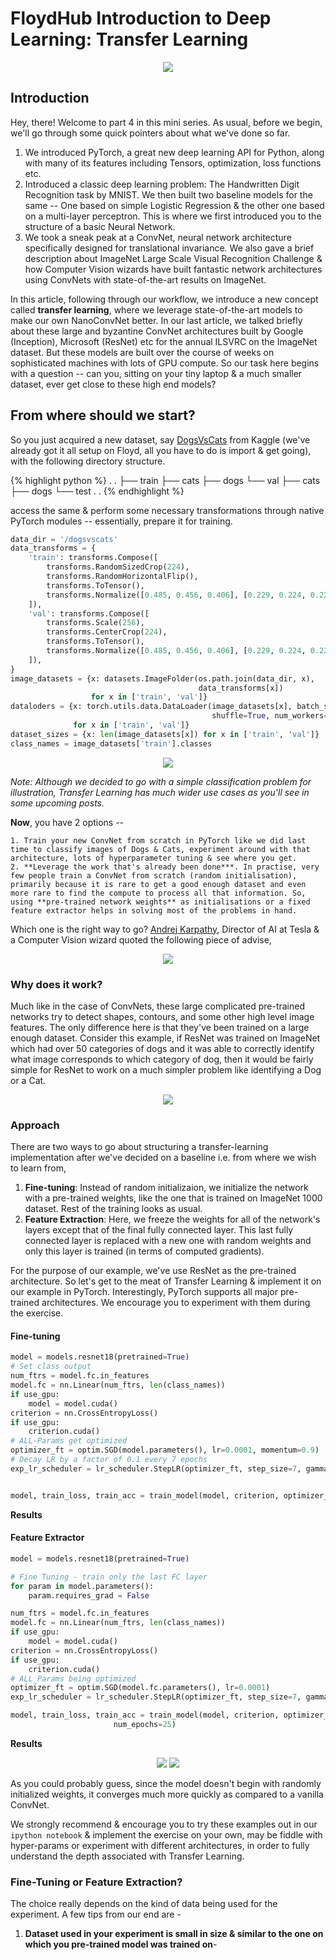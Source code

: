 # FloydHub Introduction to Deep Learning: Transfer Learning

<p align="center">
<img src="https://github.com/sominwadhwa/sominwadhwa.github.io/blob/master/assets/intro_to_pytorch_series/trans_int.png?raw=true"/>
</p>

## Introduction

Hey, there! Welcome to part 4 in this mini series. As usual, before we begin, we'll go through some quick pointers about what we've done so far.

  1. We introduced PyTorch, a great new deep learning API for Python, along with many of its features including Tensors, optimization, loss functions etc.
  2. Introduced a classic deep learning problem: The Handwritten Digit Recognition task by MNIST. We then built two baseline models for the same -- One based on simple Logistic Regression & the other one based on a multi-layer perceptron. This is where we first introduced you to the structure of a basic Neural Network.
  3. We took a sneak peak at a ConvNet, neural network architecture specifically designed for translational invariance. We also gave a brief description about ImageNet Large Scale Visual Recognition Challenge & how Computer Vision wizards have built fantastic network architectures using ConvNets with state-of-the-art results on ImageNet.

In this article, following through our workflow, we introduce a new concept called **transfer learning**, where we leverage state-of-the-art models to make our own NanoConvNet better. In our last article, we talked briefly about these large and byzantine ConvNet architectures built by Google (Inception), Microsoft (ResNet) etc for the annual ILSVRC on the  ImageNet dataset. But these models are built over the course of weeks on sophisticated machines with lots of GPU compute. So our task here begins with a question -- can you, sitting on your tiny laptop & a much smaller dataset, ever get close to these high end models?

## From where should we start?

So you just acquired a new dataset, say [DogsVsCats](https://www.kaggle.com/c/dogs-vs-cats) from Kaggle (we've already got it all setup on Floyd, all you have to do is import & get going), with the following directory structure.

{% highlight python %}
.
.
├── train
	├── cats
	├── dogs
└── val
	├── cats
	├── dogs
└── test
.
.
{% endhighlight %}

access the same & perform some necessary transformations through native PyTorch modules -- essentially, prepare it for training.

```python
data_dir = '/dogsvscats'
data_transforms = {
    'train': transforms.Compose([
        transforms.RandomSizedCrop(224),
        transforms.RandomHorizontalFlip(),
        transforms.ToTensor(),
        transforms.Normalize([0.485, 0.456, 0.406], [0.229, 0.224, 0.225])
    ]),
    'val': transforms.Compose([
        transforms.Scale(256),
        transforms.CenterCrop(224),
        transforms.ToTensor(),
        transforms.Normalize([0.485, 0.456, 0.406], [0.229, 0.224, 0.225])
    ]),
}
image_datasets = {x: datasets.ImageFolder(os.path.join(data_dir, x),
                                          data_transforms[x])
                  for x in ['train', 'val']}
dataloders = {x: torch.utils.data.DataLoader(image_datasets[x], batch_size=8,
                                             shuffle=True, num_workers=1)
              for x in ['train', 'val']}
dataset_sizes = {x: len(image_datasets[x]) for x in ['train', 'val']}
class_names = image_datasets['train'].classes
```

<p align = "center">
<img src="https://blog.floydhub.com/static/catsdogs-0335375ee96d99c706971b50b926f9f2-f5f00.png"/>

*Note: Although we decided to go with a simple classification problem for illustration, Transfer Learning has much wider use cases as you'll see in some upcoming posts.*

**Now**, you have 2 options --

    1. Train your new ConvNet from scratch in PyTorch like we did last time to classify images of Dogs & Cats, experiment around with that architecture, lots of hyperparameter tuning & see where you get.
    2. **Leverage the work that's already been done***. In practise, very few people train a ConvNet from scratch (random initialisation), primarily because it is rare to get a good enough dataset and even more rare to find the compute to process all that information. So, using **pre-trained network weights** as initialisations or a fixed feature extractor helps in solving most of the problems in hand.

 Which one is the right way to go? [Andrej Karpathy](http://cs.stanford.edu/people/karpathy/), Director of AI at Tesla & a Computer Vision wizard quoted the following piece of advise,

<p align="center">
<img src="https://github.com/sominwadhwa/sominwadhwa.github.io/blob/master/assets/intro_to_pytorch_series/karpathy_advise.png?raw=true"/>
 </p>

### Why does it work?

Much like in the case of ConvNets, these large complicated pre-trained networks try to detect shapes, contours, and some other high level image features. The only difference here is that they've been trained on a large enough dataset. Consider this example, if ResNet was trained on ImageNet which had over 50 categories of dogs and it was able to correctly identify what image corresponds to which category of dog, then it would be fairly simple for ResNet to work on a much simpler problem like identifying a Dog or a Cat.

<p align="center">
<img src = "http://ruder.io/content/images/2017/03/transfer_learning_setup.png"/>
</p>

### Approach

There are two ways to go about structuring a transfer-learning implementation after we've decided on a baseline i.e. from where we wish to learn from,

  1. **Fine-tuning**: Instead of random initializaion, we initialize the network with a pre-trained weights, like the one that is trained on ImageNet 1000 dataset. Rest of the training looks as usual.
  2. **Feature Extraction**: Here, we freeze the weights for all of the network's layers except that of the final fully connected layer. This last fully connected layer is replaced with a new one with random weights and only this layer is trained (in terms of computed gradients).

For the purpose of our example, we've use ResNet as the pre-trained architecture. So let's get to the meat of Transfer Learning & implement it on our example in PyTorch. Interestingly, PyTorch supports all major pre-trained architectures. We encourage you to experiment with them during the exercise.

#### Fine-tuning

```python
model = models.resnet18(pretrained=True)
# Set class output
num_ftrs = model.fc.in_features
model.fc = nn.Linear(num_ftrs, len(class_names))
if use_gpu:
    model = model.cuda()
criterion = nn.CrossEntropyLoss()
if use_gpu:
    criterion.cuda()
# ALL-Params get optimized
optimizer_ft = optim.SGD(model.parameters(), lr=0.0001, momentum=0.9)
# Decay LR by a factor of 0.1 every 7 epochs
exp_lr_scheduler = lr_scheduler.StepLR(optimizer_ft, step_size=7, gamma=0.1)


model, train_loss, train_acc = train_model(model, criterion, optimizer_ft, exp_lr_scheduler, num_epochs=25)
```

**Results**


#### Feature Extractor

```python
model = models.resnet18(pretrained=True)

# Fine Tuning - train only the last FC layer
for param in model.parameters():
    param.requires_grad = False

num_ftrs = model.fc.in_features
model.fc = nn.Linear(num_ftrs, len(class_names))
if use_gpu:
    model = model.cuda()
criterion = nn.CrossEntropyLoss()
if use_gpu:
    criterion.cuda()
# ALL_Params being optimized
optimizer_ft = optim.SGD(model.fc.parameters(), lr=0.0001)
exp_lr_scheduler = lr_scheduler.StepLR(optimizer_ft, step_size=7, gamma=0.1)

model, train_loss, train_acc = train_model(model, criterion, optimizer_ft, exp_lr_scheduler,
                       num_epochs=25)
```

**Results**

<p align="center">
<img src="https://github.com/sominwadhwa/sominwadhwa.github.io/blob/master/assets/intro_to_pytorch_series/tl_loss.png?raw=true"/>
<img src="https://github.com/sominwadhwa/sominwadhwa.github.io/blob/master/assets/intro_to_pytorch_series/tl_acc.png?raw=true"/>
</p>

As you could probably guess, since the model doesn't begin with randomly initialized weights, it converges much more quickly as compared to a vanilla ConvNet.

We strongly recommend & encourage you to try these examples out in our `ipython notebook` & implement the exercise on your own, may be fiddle with hyper-params or experiment with different architectures, in order to fully understand the depth associated with Transfer Learning.

### Fine-Tuning or Feature Extraction?

The choice really depends on the kind of data being used for the experiment. A few tips from our end are -

1. **Dataset used in your experiment is small in size & similar to the one on which you pre-trained model was trained on**-  
